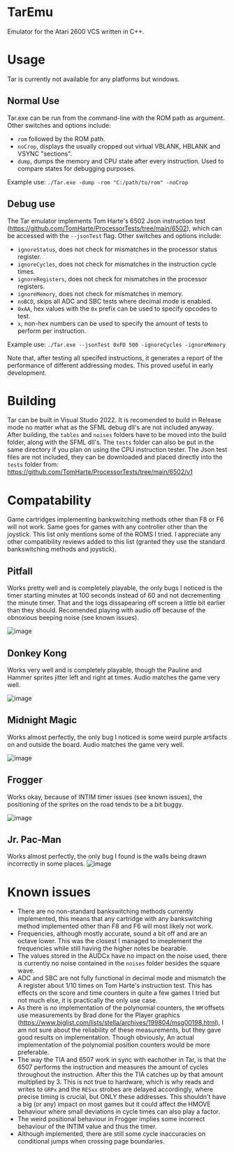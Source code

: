  # TarEmu
 Emulator for the Atari 2600 VCS written in C++.
 
 # Usage
  Tar is currently not available for any platforms but windows.
 ## Normal Use
 Tar.exe can be run from the command-line with the ROM path as argument.
 Other switches and options include:
 - `rom` followed by the ROM path.
 - `noCrop`, displays the usually cropped out virtual VBLANK, HBLANK and VSYNC "sections".
 - `dump`, dumps the memory and CPU state after every instruction. Used to compare states for debugging purposes.
 
 Example use: `./Tar.exe -dump -rom "C:/path/to/rom" -noCrop`
 
 ## Debug use
 The Tar emulator implements Tom Harte's 6502 Json instruction test (https://github.com/TomHarte/ProcessorTests/tree/main/6502), which can be accessed with the `--jsonTest` flag.
 Other switches and options include:
 - `ignoreStatus`, does not check for mismatches in the processor status register.
 - `ignoreCycles`, does not check for mismatches in the instruction cycle times.
 - `ignoreRegisters`, does not check for mismatches in the processor registers.
 - `ignoreMemory`, does not check for mismatches in memory.
 - `noBCD`, skips all ADC and SBC tests where decimal mode is enabled.
 - `0xAA`, hex values with the `0x` prefix can be used to specify opcodes to test.
 - `x`, non-hex numbers can be used to specify the amount of tests to perform per instruction.

Example use: `./Tar.exe --jsonTest 0xFD 500 -ignoreCycles -ignoreMemory`

Note that, after testing all specifed instructions, it generates a report of the performance of different addressing modes. This proved useful in early development.
 
 # Building
 Tar can be built in Visual Studio 2022. It is recomended to build in Release mode no matter what as the SFML debug dll's are not included anyway.
 After building, the `tables` and `noises` folders have to be moved into the build folder, along with the SFML dll's. 
 The `tests` folder can also be put in the same directory if you plan on using the CPU instruction tester. The Json test files are not included, they can be downloaded and placed directly into the `tests` folder from: https://github.com/TomHarte/ProcessorTests/tree/main/6502/v1
 
 # Compatability
 Game cartridges implementing bankswitching methods other than F8 or F6 will not work. Same goes for games with any controller other than the joystick.
 This list only mentions some of the ROMS I tried. I appreciate any other compatibility reviews added to this list (granted they use the standard bankswitching methods and joystick).
 
 ## Pitfall
 Works pretty well and is completely playable, the only bugs I noticed is the timer starting minutes at 100 seconds instead of 60 and not decrementing the minute timer. That and the logs dissapearing off screen a little bit earlier than they should. Recomended playing with audio off because of the obnoxious beeping noise (see known issues).
 
 ![image](https://github.com/Thomas-de-Bock/TarEmu/assets/78592830/c08679ea-dd76-4d79-84db-9129ed94c3e2)
 
 ## Donkey Kong
 Works very well and is completely playable, though the Pauline and Hammer sprites jitter left and right at times. Audio matches the game very well.
 
 ![image](https://github.com/Thomas-de-Bock/TarEmu/assets/78592830/ed1c2cbd-b2f7-406f-ab8a-04bddb9d917f)
 
 ## Midnight Magic
 Works almost perfectly, the only bug I noticed is some weird purple artifacts on and outside the board. Audio matches the game very well.
 
 ![image](https://github.com/Thomas-de-Bock/TarEmu/assets/78592830/f5e50508-c6b1-43f0-903b-495c82beff6d)

 ## Frogger
 Works okay, because of INTIM timer issues (see known issues), the positioning of the sprites on the road tends to be a bit buggy.
 
 ![image](https://github.com/Thomas-de-Bock/TarEmu/assets/78592830/ff64e398-083f-42f1-a28f-a2bc97d3cd3a)

 ## Jr. Pac-Man
 Works almost perfectly, the only bug I found is the walls being drawn incorrectly in some places.
 ![image](https://github.com/Thomas-de-Bock/TarEmu/assets/78592830/30f498f8-d9a0-462c-9b74-d1b38bc79598)

 


 # Known issues
 - There are no non-standard bankswitching methods currently implemented, this means that any cartridge with any bankswitching method implemented other than F8 and F6 will most likely not work.
 - Frequencies, although mostly accurate, sound a bit off and are an octave lower. This was the closest I managed to imeplement the frequencies while still having the higher notes be bearable.
 - The values stored in the AUDCx have no impact on the noise used, there is currently no noise contained in the `noises` folder besides the square wave.
 - ADC and SBC are not fully functional in decimal mode and mismatch the A register about 1/10 times on Tom Harte's instruction test. This has effects on the score and time counters in quite a few games I tried but not much else, it is practically the only use case.
 - As there is no implementation of the polynomial counters, the `HM` offsets use measurements by Brad done for the Player graphics (https://www.biglist.com/lists/stella/archives/199804/msg00198.html), I am not sure about the reliability of these measurements, but they gave good results on implementation. Though obviously, An actual implementation of the polynomial position counters would be more preferable.
 - The way the TIA and 6507 work in sync with eachother in Tar, is that the 6507 performs the instruction and measures the amount of cycles throughout the instruction. After this the TIA catches up by that amount multiplied by 3. This is not true to hardware, which is why reads and writes to `GRPx` and the `RESxx` strobes are delayed accordingly, where precise timing is crucial, but ONLY these addresses. This shouldn't have a big (or any) impact on most games but it could affect the HMOVE behaviour where small deviations in cycle times can also play a factor.
 - The weird positional behaviour in Frogger implies some incorrect behaviour of the INTIM value and thus the timer.
 - Although implemented, there are still some cycle inaccuracies on conditional jumps when crossing page boundaries.
